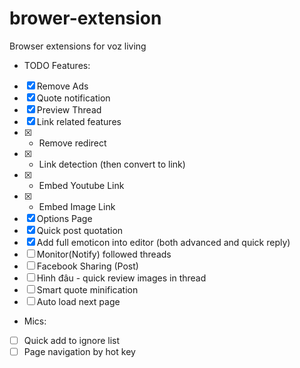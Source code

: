 # brower-extension
Browser extensions for voz living

- TODO Features:

- [X] Remove Ads
- [X] Quote notification
- [X] Preview Thread
- [x] Link related features
- [x] +   Remove redirect
- [x] +   Link detection (then convert to link)
- [x] +   Embed Youtube Link
- [x] +   Embed Image Link
- [x] Options Page
- [x] Quick post quotation
- [x] Add full emoticon into editor (both advanced and quick reply)
- [ ] Monitor(Notify) followed threads
- [ ] Facebook Sharing (Post)
- [ ] Hình đâu - quick review images in thread
- [ ] Smart quote minification
- [ ] Auto load next page

- Mics:
- [ ] Quick add to ignore list
- [ ] Page navigation by hot key
